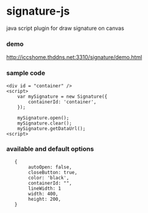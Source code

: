 # signature-js
java script plugin for draw signature on canvas

### demo
http://iccshome.thddns.net:3310/signature/demo.html

### sample code
```
<div id = "container" />
<script>
    var mySignature = new Signature({
        containerId: 'container',
    });
    
    mySignature.open();
    mySignature.clear();
    mySignature.getDataUrl();
<script>
```

### available and default options
```
   {
        autoOpen: false,
        closeButton: true,
        color: 'black',
        containerId: "",
        lineWidth: 1
        width: 400,
        height: 200,
   }